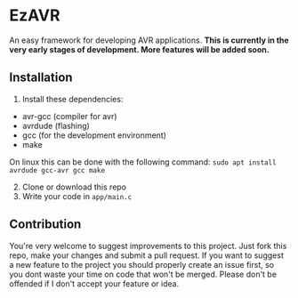 # EzAVR
An easy framework for developing AVR applications.
**This is currently in the very early stages of development. More features will be added soon.**

## Installation
1. Install these dependencies:
  * avr-gcc (compiler for avr)
  * avrdude (flashing)
  * gcc (for the development environment)
  * make
  
  On linux this can be done with the following command: `sudo apt install avrdude gcc-avr gcc make`
  
2. Clone or download this repo
3. Write your code in `app/main.c`

## Contribution
You're very welcome to suggest improvements to this project. Just fork this repo, make your changes and submit a pull request. If you want to suggest a new feature to the project you should properly create an issue first, so you dont waste your time on code that won't be merged. Please don't be offended if I don't accept your feature or idea.
